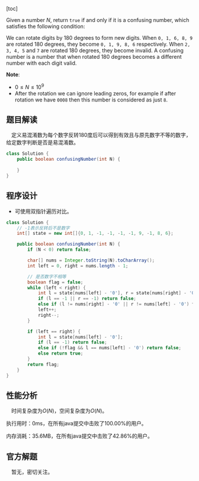 [toc]

Given a number $N$, return `true` if and only if it is a confusing number, which satisfies the following condition:

We can rotate digits by 180 degrees to form new digits. When `0, 1, 6, 8, 9` are rotated 180 degrees, they become `0, 1, 9, 8, 6` respectively. When `2, 3, 4, 5` and `7` are rotated 180 degrees, they become invalid. A confusing number is a number that when rotated 180 degrees becomes a different number with each digit valid.

 

**Note**:

* $0 \le N \le 10^9$
* After the rotation we can ignore leading zeros, for example if after rotation we have `0008` then this number is considered as just `8`.



## 题目解读

&emsp;定义易混淆数为每个数字反转180度后可以得到有效且与原先数字不等的数字，给定数字判断是否是易混淆数。

```java
class Solution {
    public boolean confusingNumber(int N) {
        
    }
}
```

## 程序设计

* 可使用双指针遍历对比。

```java
class Solution {
    // -1表示反转后不是数字
    int[] state = new int[]{0, 1, -1, -1, -1, -1, 9, -1, 8, 6};

    public boolean confusingNumber(int N) {
        if (N < 0) return false;

        char[] nums = Integer.toString(N).toCharArray();
        int left = 0, right = nums.length - 1;

        // 是否数字不相等
        boolean flag = false;
        while (left < right) {
            int l = state[nums[left] - '0'], r = state[nums[right] - '0'];
            if (l == -1 || r == -1) return false;
            else if (l != nums[right] - '0' || r != nums[left] - '0') flag = true;
            left++;
            right--;
        }

        if (left == right) {
            int l = state[nums[left] - '0'];
            if (l == -1) return false;
            else if (!flag && l == nums[left] - '0') return false;
            else return true;
        }
        return flag;
    }
}
```

## 性能分析

&emsp;时间复杂度为$O(N)$，空间复杂度为$O(N)$。

执行用时：0ms，在所有java提交中击败了100.00%的用户。

内存消耗：35.6MB，在所有java提交中击败了42.86%的用户。

## 官方解题

&emsp;暂无，密切关注。